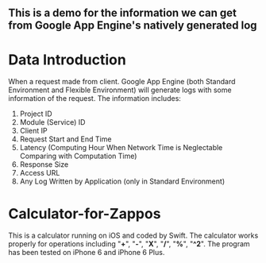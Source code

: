 ## This is a demo for the information we can get from Google App Engine's natively generated log

# Data Introduction
When a request made from client. Google App Engine (both Standard Environment and Flexible Environment) will generate logs with some information of the request.
The information includes:
1. Project ID
2. Module (Service) ID
3. Client IP
4. Request Start and End Time
5. Latency (Computing Hour When Network Time is Neglectable Comparing with Computation Time)
6. Response Size
7. Access URL
8. Any Log Written by Application (only in Standard Environment)


# Calculator-for-Zappos
This is a calculator running on iOS and coded by Swift. The calculator works properly for operations including "**+**", "**-**", "**X**", "**/**", "**%**", "**^2**". The program has been tested on iPhone 6 and iPhone 6 Plus.
